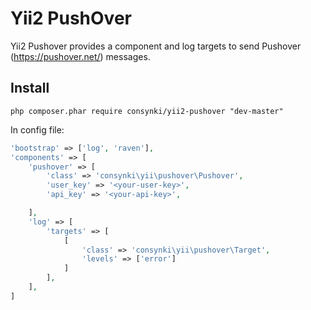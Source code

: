 Yii2 PushOver
=====================

Yii2 Pushover provides a component and log targets to send Pushover (https://pushover.net/) messages.

## Install
```
php composer.phar require consynki/yii2-pushover "dev-master"
```

In config file:

```php
'bootstrap' => ['log', 'raven'],
'components' => [
    'pushover' => [
        'class' => 'consynki\yii\pushover\Pushover',
    	'user_key' => '<your-user-key>',
    	'api_key' => '<your-api-key>',

    ],
    'log' => [
        'targets' => [
            [
                'class' => 'consynki\yii\pushover\Target',
                'levels' => ['error']
            ]
        ],
    ],
]